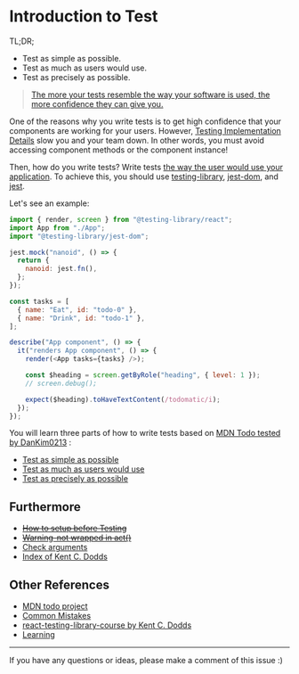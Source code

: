 # Introduction to Test

TL;DR;

- Test as simple as possible.
- Test as much as users would use.
- Test as precisely as possible.

> [The more your tests resemble the way your software is used, the more confidence they can give you.](https://testing-library.com/docs/guiding-principles/)

One of the reasons why you write tests is to get high confidence that your components are working for your users. However, [Testing Implementation Details](https://kentcdodds.com/blog/testing-implementation-details) slow you and your team down. In other words, you must avoid accessing component methods or the component instance!

Then, how do you write tests? Write tests [the way the user would use your application](https://testing-library.com/docs/guiding-principles/). To achieve this, you should use [testing-library](https://testing-library.com), [jest-dom](https://github.com/testing-library/jest-dom), and [jest](https://jestjs.io).

Let's see an example:

```js
import { render, screen } from "@testing-library/react";
import App from "./App";
import "@testing-library/jest-dom";

jest.mock("nanoid", () => {
  return {
    nanoid: jest.fn(),
  };
});

const tasks = [
  { name: "Eat", id: "todo-0" },
  { name: "Drink", id: "todo-1" },
];

describe("App component", () => {
  it("renders App component", () => {
    render(<App tasks={tasks} />);

    const $heading = screen.getByRole("heading", { level: 1 });
    // screen.debug();

    expect($heading).toHaveTextContent(/todomatic/i);
  });
});
```

You will learn three parts of how to write tests based on [MDN Todo tested by DanKim0213](https://github.com/DanKim0213/todo-react) :

- [Test as simple as possible](./test-as-simple-as-possible.md)
- [Test as much as users would use](./test-as-much-as-users-would-use.md)
- [Test as precisely as possible](./test-as-precisely-as-possible.md)

## Furthermore

- ~~[How to setup before Testing]()~~
- ~~[Warning-not wrapped in act()]()~~
- [Check arguments](./check-arguments.md)
- [Index of Kent C. Dodds](./index-of-kent-c-dodds.md)

## Other References

- [MDN todo project](https://developer.mozilla.org/en-US/docs/Learn/Tools_and_testing/Client-side_JavaScript_frameworks/React_getting_started)
- [Common Mistakes](https://kentcdodds.com/blog/common-mistakes-with-react-testing-library)
- [react-testing-library-course by Kent C. Dodds](https://github.com/kentcdodds/react-testing-library-course/tree/main)
- [Learning](https://testing-library.com/docs/learning/)

---

If you have any questions or ideas, please make a comment of this issue :)
